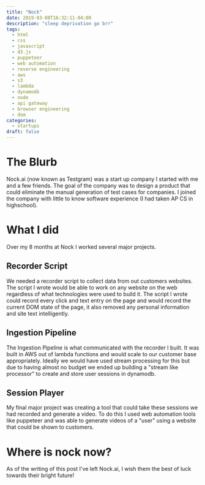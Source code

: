 ```yaml
---
title: "Nock"
date: 2019-03-08T16:32:11-04:00
description: "sleep deprivation go brr"
tags:
  - html
  - css
  - javascript
  - d3.js 
  - puppeteer
  - web automation 
  - reverse engineering
  - aws
  - s3
  - lambda
  - dynamodb
  - node
  - api gateway
  - browser engineering 
  - dom
categories:
  - startups
draft: false
---
```


# The Blurb

Nock.ai (now known as Testgram) was a start up company I started with me and a few friends. The goal of the company was to design a product that could eliminate the manual generation of test cases for companies. I joined the company with little to know software experience (I had taken AP CS in highschool). 

# What I did
Over my 8 months at Nock I worked several major projects. 

## Recorder Script
We needed a recorder script to collect data from out customers websites. The script I wrote would be able to work on any website on the web regardless of what technologies were used to build it. The script I wrote could record every click and text entry on the page and would record the current DOM state of the page, it also removed any personal information and site text intelligently. 

## Ingestion Pipeline 
The Ingestion Pipeline is what communicated with the recorder I built. It was built in AWS out of lambda functions and would scale to our customer base appropriately. Ideally we would have used stream processing for this but due to having almost no budget we ended up building a "stream like processor" to create and store user sessions in dynamodb.

## Session Player 
My final major project was creating a tool that could take these sessions we had recorded and generate a video. To do this I used web automation tools like puppeteer and was able to generate videos of a "user" using a website that could be shown to customers. 

# Where is nock now? 
As of the writing of this post I've left Nock.ai, I wish them the best of luck towards their bright future! 